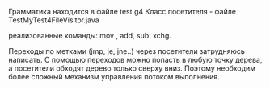 Грамматика находится в файле test.g4
Класс посетителя - файле  TestMyTest4FileVisitor.java

реализованные команды: mov , add, sub. xchg.

Переходы по метками (jmp, je, jne..) через посетители затрудняюсь написать.
С помощью переходов  можно попасть в любую точку дерева, а посетители обходят дерево только сверху вниз.
Поэтому  необходим более сложный механизм управления потоком выполнения.
